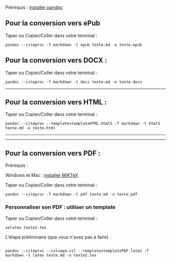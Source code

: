 
Prérequis : [installer pandoc](https://pandoc.org/installing.html)

## Pour la conversion vers ePub

Taper ou Copier/Coller dans votre terminal : 

```
pandoc --citeproc -f markdown -t epub texte.md -o texte.epub
```

## Pour la conversion vers DOCX : 

Taper ou Copier/Coller dans votre terminal : 

```
pandoc --citeproc -f markdown -t docx texte.md -o texte.docx
```

--- 

## Pour la conversion vers HTML : 

Taper ou Copier/Coller dans votre terminal : 

```
pandoc --citeproc --template=templateHTML.html5 -f markdown -t html5 texte.md -o texte.html
```

---- 

---- 



## Pour la conversion vers PDF :

Prérequis : 

Windows et Mac : 
[installer MiKTeX](https://miktex.org/download)


Taper ou Copier/Coller dans votre terminal : 

```
pandoc --citeproc -f markdown -t pdf texte.md -o texte.pdf
```

### Personnaliser son PDF : utiliser un template 

Taper ou Copier/Coller dans votre terminal : 


```
xelatex texte2.tex 

```

L'étape préliminaire (que vous n'avez pas à faire) : 

```

pandoc --citeproc --csl=apa.csl --template=templatePDF.latex -f markdown -t latex texte.md -o texte2.tex

``` 